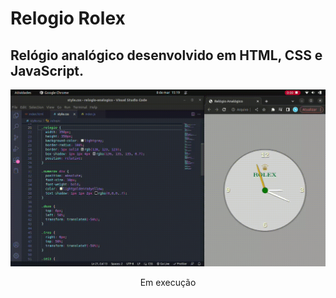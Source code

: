 # Relogio Rolex
## Relógio analógico desenvolvido em HTML, CSS e JavaScript.

<div align="center">

![gif](https://github.com/thayg0r/relogio-analogico/blob/main/relogio.gif)

<div/>

<div align="center">

Em execução

<div/>
